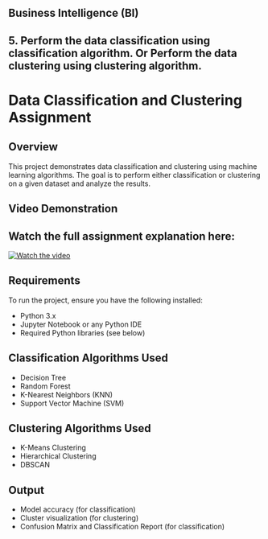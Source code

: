 ## Business Intelligence (BI)

## 5. Perform the data classification using classification algorithm. Or Perform the data clustering using clustering algorithm.

# Data Classification and Clustering Assignment

## Overview
This project demonstrates data classification and clustering using machine learning algorithms. The goal is to perform either classification or clustering on a given dataset and analyze the results.

## Video Demonstration
## Watch the full assignment explanation here: 
[![Watch the video](https://img.youtube.com/vi/2JXiR91OXVg/0.jpg)](https://youtu.be/5tBrTPJhEqY?si=dTKXBUC3MjsZBH7a)

## Requirements
To run the project, ensure you have the following installed:
- Python 3.x
- Jupyter Notebook or any Python IDE
- Required Python libraries (see below)


## Classification Algorithms Used
- Decision Tree
- Random Forest
- K-Nearest Neighbors (KNN)
- Support Vector Machine (SVM)

## Clustering Algorithms Used
- K-Means Clustering
- Hierarchical Clustering
- DBSCAN

## Output
- Model accuracy (for classification)
- Cluster visualization (for clustering)
- Confusion Matrix and Classification Report (for classification)



